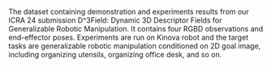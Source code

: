 The dataset containing demonstration and experiments results from our ICRA 24 submission D^3Field: Dynamic 3D Descriptor Fields for Generalizable Robotic Manipulation. It contains four RGBD observations and end-effector poses. Experiments are run on Kinova robot and the target tasks are generalizable robotic manipulation conditioned on 2D goal image, including organizing utensils, organizing office desk, and so on.
